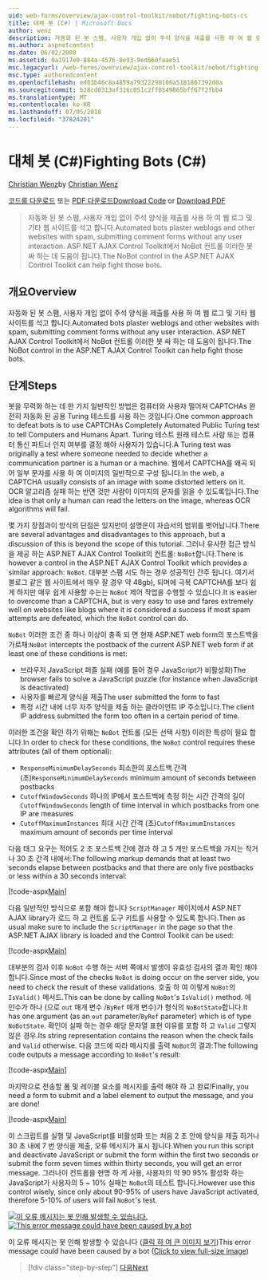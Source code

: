 ```yaml
---
uid: web-forms/overview/ajax-control-toolkit/nobot/fighting-bots-cs
title: 대체 봇 (C#) | Microsoft Docs
author: wenz
description: 자동화 된 봇 스팸, 사용자 개입 없이 주석 양식을 제출를 사용 하 여 웹 로그 및 기타 웹 사이트를 석고 합니다. ASP.NET AJAX Con NoBot 컨트롤 하는 중...
ms.author: aspnetcontent
ms.date: 06/02/2008
ms.assetid: 0a1917e0-884a-4576-8e93-9ed660faae51
msc.legacyurl: /web-forms/overview/ajax-control-toolkit/nobot/fighting-bots-cs
msc.type: authoredcontent
ms.openlocfilehash: ed03b46c8a4859a79322290106a5181867392d0a
ms.sourcegitcommit: b28cd0313af316c051c2ff8549865bff67f2fbb4
ms.translationtype: MT
ms.contentlocale: ko-KR
ms.lasthandoff: 07/05/2018
ms.locfileid: "37824201"
---
```

<a name="fighting-bots-c"></a><span data-ttu-id="01c07-104">대체 봇 (C#)</span><span class="sxs-lookup"><span data-stu-id="01c07-104">Fighting Bots (C#)</span></span>
====================
<span data-ttu-id="01c07-105">[Christian Wenz](https://github.com/wenz)</span><span class="sxs-lookup"><span data-stu-id="01c07-105">by [Christian Wenz](https://github.com/wenz)</span></span>

<span data-ttu-id="01c07-106">[코드를 다운로드](http://download.microsoft.com/download/9/3/f/93f8daea-bebd-4821-833b-95205389c7d0/NoBot0.cs.zip) 또는 [PDF 다운로드](http://download.microsoft.com/download/b/6/a/b6ae89ee-df69-4c87-9bfb-ad1eb2b23373/nobot0CS.pdf)</span><span class="sxs-lookup"><span data-stu-id="01c07-106">[Download Code](http://download.microsoft.com/download/9/3/f/93f8daea-bebd-4821-833b-95205389c7d0/NoBot0.cs.zip) or [Download PDF](http://download.microsoft.com/download/b/6/a/b6ae89ee-df69-4c87-9bfb-ad1eb2b23373/nobot0CS.pdf)</span></span>

> <span data-ttu-id="01c07-107">자동화 된 봇 스팸, 사용자 개입 없이 주석 양식을 제출를 사용 하 여 웹 로그 및 기타 웹 사이트를 석고 합니다.</span><span class="sxs-lookup"><span data-stu-id="01c07-107">Automated bots plaster weblogs and other websites with spam, submitting comment forms without any user interaction.</span></span> <span data-ttu-id="01c07-108">ASP.NET AJAX Control Toolkit에서 NoBot 컨트롤 이러한 봇 싸 하는 데 도움이 됩니다.</span><span class="sxs-lookup"><span data-stu-id="01c07-108">The NoBot control in the ASP.NET AJAX Control Toolkit can help fight those bots.</span></span>


## <a name="overview"></a><span data-ttu-id="01c07-109">개요</span><span class="sxs-lookup"><span data-stu-id="01c07-109">Overview</span></span>

<span data-ttu-id="01c07-110">자동화 된 봇 스팸, 사용자 개입 없이 주석 양식을 제출를 사용 하 여 웹 로그 및 기타 웹 사이트를 석고 합니다.</span><span class="sxs-lookup"><span data-stu-id="01c07-110">Automated bots plaster weblogs and other websites with spam, submitting comment forms without any user interaction.</span></span> <span data-ttu-id="01c07-111">ASP.NET AJAX Control Toolkit에서 NoBot 컨트롤 이러한 봇 싸 하는 데 도움이 됩니다.</span><span class="sxs-lookup"><span data-stu-id="01c07-111">The NoBot control in the ASP.NET AJAX Control Toolkit can help fight those bots.</span></span>

## <a name="steps"></a><span data-ttu-id="01c07-112">단계</span><span class="sxs-lookup"><span data-stu-id="01c07-112">Steps</span></span>

<span data-ttu-id="01c07-113">봇을 무력화 하는 데 한 가지 일반적인 방법은 컴퓨터와 사용자 떨어져 CAPTCHAs 완전히 자동화 된 공용 Turing 테스트를 사용 하는 것입니다.</span><span class="sxs-lookup"><span data-stu-id="01c07-113">One common approach to defeat bots is to use CAPTCHAs Completely Automated Public Turing test to tell Computers and Humans Apart.</span></span> <span data-ttu-id="01c07-114">Turing 테스트 원래 테스트 사람 또는 컴퓨터 통신 파트너 인지 여부를 결정 해야 사용자가 있습니다.</span><span class="sxs-lookup"><span data-stu-id="01c07-114">A Turing test was originally a test where someone needed to decide whether a communication partner is a human or a machine.</span></span> <span data-ttu-id="01c07-115">웹에서 CAPTCHA를 왜곡 되어 일부 문자를 사용 하 여 이미지의 일반적으로 구성 됩니다.</span><span class="sxs-lookup"><span data-stu-id="01c07-115">In the web, a CAPTCHA usually consists of an image with some distorted letters on it.</span></span> <span data-ttu-id="01c07-116">OCR 알고리즘 실패 하는 반면 것만 사람이 이미지의 문자를 읽을 수 있도록입니다.</span><span class="sxs-lookup"><span data-stu-id="01c07-116">The idea is that only a human can read the letters on the image, whereas OCR algorithms will fail.</span></span>

<span data-ttu-id="01c07-117">몇 가지 장점과이 방식의 단점은 있지만이 설명은이 자습서의 범위를 벗어납니다.</span><span class="sxs-lookup"><span data-stu-id="01c07-117">There are several advantages and disadvantages to this approach, but a discussion of this is beyond the scope of this tutorial.</span></span> <span data-ttu-id="01c07-118">그러나 유사한 접근 방식을 제공 하는 ASP.NET AJAX Control Toolkit의 컨트롤: `NoBot`합니다.</span><span class="sxs-lookup"><span data-stu-id="01c07-118">There is however a control in the ASP.NET AJAX Control Toolkit which provides a similar approach: `NoBot`.</span></span> <span data-ttu-id="01c07-119">대부분 스팸 시도 하는 경우 성공적인 간주 됩니다. 여기서 블로그 같은 웹 사이트에서 매우 잘 경우 약 48gb), 되며에 극복 CAPTCHA를 보다 쉽게 하지만 매우 쉽게 사용할 수는는 `NoBot` 제어 작업을 수행할 수 있습니다.</span><span class="sxs-lookup"><span data-stu-id="01c07-119">It is easier to overcome than a CAPTCHA, but is very easy to use and fares extremely well on websites like blogs where it is considered a success if most spam attempts are defeated, which the `NoBot` control can do.</span></span>

<span data-ttu-id="01c07-120">`NoBot` 이러한 조건 중 하나 이상이 충족 되 면 현재 ASP.NET web form의 포스트백을 가로채:</span><span class="sxs-lookup"><span data-stu-id="01c07-120">`NoBot` intercepts the postback of the current ASP.NET web form if at least one of these conditions is met:</span></span>

- <span data-ttu-id="01c07-121">브라우저 JavaScript 퍼즐 실패 (예를 들어 경우 JavaScript가 비활성화)</span><span class="sxs-lookup"><span data-stu-id="01c07-121">The browser fails to solve a JavaScript puzzle (for instance when JavaScript is deactivated)</span></span>
- <span data-ttu-id="01c07-122">사용자를 빠르게 양식을 제출</span><span class="sxs-lookup"><span data-stu-id="01c07-122">The user submitted the form to fast</span></span>
- <span data-ttu-id="01c07-123">특정 시간 내에 너무 자주 양식을 제출 하는 클라이언트 IP 주소입니다.</span><span class="sxs-lookup"><span data-stu-id="01c07-123">The client IP address submitted the form too often in a certain period of time.</span></span>

<span data-ttu-id="01c07-124">이러한 조건을 확인 하기 위해는 `NoBot` 컨트롤 (모든 선택 사항) 이러한 특성이 필요 합니다.</span><span class="sxs-lookup"><span data-stu-id="01c07-124">In order to check for these conditions, the `NoBot` control requires these attributes (all of them optional):</span></span>

- <span data-ttu-id="01c07-125">`ResponseMinimumDelaySeconds` 최소한의 포스트백 간격 (초)</span><span class="sxs-lookup"><span data-stu-id="01c07-125">`ResponseMinimumDelaySeconds` minimum amount of seconds between postbacks</span></span>
- <span data-ttu-id="01c07-126">`CutoffWindowSeconds` 하나의 IP에서 포스트백에 측정 하는 시간 간격의 길이</span><span class="sxs-lookup"><span data-stu-id="01c07-126">`CutoffWindowSeconds` length of time interval in which postbacks from one IP are measures</span></span>
- <span data-ttu-id="01c07-127">`CutoffMaximumInstances` 최대 시간 간격 (초)</span><span class="sxs-lookup"><span data-stu-id="01c07-127">`CutoffMaximumInstances` maximum amount of seconds per time interval</span></span>

<span data-ttu-id="01c07-128">다음 태그 요구는 적어도 2 초 포스트백 간에 경과 하 고 5 개만 포스트백을 가지는 작거나 30 초 간격 내에서:</span><span class="sxs-lookup"><span data-stu-id="01c07-128">The following markup demands that at least two seconds elapse between postbacks and that there are only five postbacks or less within a 30 seconds interval:</span></span>

[!code-aspx[Main](fighting-bots-cs/samples/sample1.aspx)]

<span data-ttu-id="01c07-129">다음 일반적인 방식으로 포함 해야 합니다 `ScriptManager` 페이지에서 ASP.NET AJAX library가 로드 하 고 컨트롤 도구 키트를 사용할 수 있도록 합니다.</span><span class="sxs-lookup"><span data-stu-id="01c07-129">Then as usual make sure to include the `ScriptManager` in the page so that the ASP.NET AJAX library is loaded and the Control Toolkit can be used:</span></span>

[!code-aspx[Main](fighting-bots-cs/samples/sample2.aspx)]

<span data-ttu-id="01c07-130">대부분의 검사 이후 `NoBot` 수행 하는 서버 쪽에서 발생이 유효성 검사의 결과 확인 해야 합니다.</span><span class="sxs-lookup"><span data-stu-id="01c07-130">Since most of the checks `NoBot` is doing occur on the server side, you need to check the result of these validations.</span></span> <span data-ttu-id="01c07-131">호출 하 여 이렇게 `NoBot`의 `IsValid()` 메서드.</span><span class="sxs-lookup"><span data-stu-id="01c07-131">This can be done by calling `NoBot`'s `IsValid()` method.</span></span> <span data-ttu-id="01c07-132">에 인수가 하나 (으로 `out` 매개 변수 /`ByRef` 매개 변수)가 형식의 `NoBotState`합니다.</span><span class="sxs-lookup"><span data-stu-id="01c07-132">It has one argument (as an `out` parameter/`ByRef` parameter) which is of type `NoBotState`.</span></span> <span data-ttu-id="01c07-133">확인이 실패 하는 경우 해당 문자열 표현 이유를 포함 하 고 `Valid` 그렇지 않은 경우.</span><span class="sxs-lookup"><span data-stu-id="01c07-133">Its string representation contains the reason when the check fails and `Valid` otherwise.</span></span> <span data-ttu-id="01c07-134">다음 코드에 따라 메시지를 출력 `NoBot`의 결과:</span><span class="sxs-lookup"><span data-stu-id="01c07-134">The following code outputs a message according to `NoBot`'s result:</span></span>

[!code-aspx[Main](fighting-bots-cs/samples/sample3.aspx)]

<span data-ttu-id="01c07-135">마지막으로 전송할 폼 및 레이블 요소를 메시지를 출력 해야 하 고 완료!</span><span class="sxs-lookup"><span data-stu-id="01c07-135">Finally, you need a form to submit and a label element to output the message, and you are done!</span></span>

[!code-aspx[Main](fighting-bots-cs/samples/sample4.aspx)]

<span data-ttu-id="01c07-136">이 스크립트를 실행 및 JavaScript를 비활성화 또는 처음 2 초 안에 양식을 제출 하거나 30 초 내에 7 번 양식을 제출, 오류 메시지가 표시 됩니다.</span><span class="sxs-lookup"><span data-stu-id="01c07-136">When you run this script and deactivate JavaScript or submit the form within the first two seconds or submit the form seven times within thirty seconds, you will get an error message.</span></span> <span data-ttu-id="01c07-137">그러나이 컨트롤을 현명 하 게 사용, 사용자의 약 90 95% 활성화 하는 JavaScript가 사용자의 5 ~ 10% 실패는 `NoBot`의 테스트 합니다.</span><span class="sxs-lookup"><span data-stu-id="01c07-137">However use this control wisely, since only about 90-95% of users have JavaScript activated, therefore 5-10% of users will fail `NoBot`'s test.</span></span>


<span data-ttu-id="01c07-138">[![이 오류 메시지는 봇 인해 발생할 수 있습니다.](fighting-bots-cs/_static/image2.png)](fighting-bots-cs/_static/image1.png)</span><span class="sxs-lookup"><span data-stu-id="01c07-138">[![This error message could have been caused by a bot](fighting-bots-cs/_static/image2.png)](fighting-bots-cs/_static/image1.png)</span></span>

<span data-ttu-id="01c07-139">이 오류 메시지는 봇 인해 발생할 수 있습니다 ([클릭 하 여 큰 이미지 보기](fighting-bots-cs/_static/image3.png))</span><span class="sxs-lookup"><span data-stu-id="01c07-139">This error message could have been caused by a bot ([Click to view full-size image](fighting-bots-cs/_static/image3.png))</span></span>

> [!div class="step-by-step"]
> [<span data-ttu-id="01c07-140">다음</span><span class="sxs-lookup"><span data-stu-id="01c07-140">Next</span></span>](fighting-bots-vb.md)
